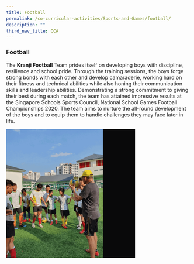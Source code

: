```yaml
---
title: Football
permalink: /co-curricular-activities/Sports-and-Games/football/
description: ""
third_nav_title: CCA
---
```


### Football

The **Kranji Football** Team prides itself on developing boys with discipline, resilience and school pride. Through the training sessions, the boys forge strong bonds with each other and develop camaraderie, working hard on their fitness and technical abilities while also honing their communication skills and leadership abilities. Demonstrating a strong commitment to giving their best during each match, the team has attained impressive results at the Singapore Schools Sports Council, National School Games Football Championships 2020. The team aims to nurture the all-round development of the boys and to equip them to handle challenges they may face later in life.

<img src="/images/fb.gif" 
     style="width:70%">
